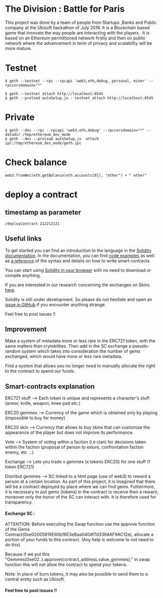 # The Division : Battle for Paris

This project was done by a team of people from Startups ,Banks and Public company at the Ubisoft hackathon of July 2018. It is a Blockchain based game that  innovate the way people are interacting with the players .
It is based on an Ethereum permittioned network firstly and then on public network where the advancement in term of privacy and scalability will be more mature.

# Testnet
    $ geth --testnet --rpc --rpcapi 'web3,eth,debug, personal, miner' --rpccorsdomain="*"

    $ geth --testnet attach http://localhost:8545
    $ geth --preload autoSetup.js --testnet attach http://localhost:8545                 

# Private
    $ geth --dev --rpc --rpcapi 'web3,eth,debug' --rpccorsdomain="*" --datadir /tmp/ethereum_dev_mode
    $ geth --dev --preload autoSetup.js  attach ipc:/tmp/ethereum_dev_mode/geth.ipc


# Check balance
    web3.fromWei(eth.getBalance(eth.accounts[0]), "ether") + " ether"


# deploy a contract
## timestamp as parameter
    /deployContract 212212121

## Useful links
To get started you can find an introduction to the language in the [Solidity documentation](https://solidity.readthedocs.org). In the documentation, you can find [code examples](https://solidity.readthedocs.io/en/latest/solidity-by-example.html) as well as [a reference](https://solidity.readthedocs.io/en/latest/solidity-in-depth.html) of the syntax and details on how to write smart contracts.

You can start using [Solidity in your browser](http://remix.ethereum.org) with no need to download or compile anything.

If you are interested in our research concerning the exchanges on Skins [here](https://github.com/loomnetwork/transfer-gateway-example).

Solidity is still under development. So please do not hesitate and open an [issue in GitHub](https://github.com/ethereum/solidity/issues) if you encounter anything strange.

Feel free to post issues !!

## Improvement

Make a system of metadata more or less rare in the ERC721 token, with the same matters than crytokitties. Then add in the SC exchange a pseudo-random system which takes into consideration the number of gems exchanged, which would have more or less rare metadata.

Find a system that allows you no longer need to manually allocate the right to the contract to spend our funds.


## Smart-contracts explanation

ERC721 stuff --> Each token is unique and represents a character's stuff (armor, knife, weapon, knee pad etc.)

ERC20 gemmes --> Currency of the game which is obtained only by playing (impossible to buy for money)

ERC20 skin --> Currency that allows to buy skins that can customize the appearance of the player but does not improve its performance.

Vote --> System of voting within a faction (i.e clan) for decisions taken within the faction (proposal of person to exlure, confrontation faction enemy, etc ...)

Exchange --> Lets you trade x gemmes (x tokens ERC20) for one stuff (1 token ERC721)

Distribut gemmes --> SC linked to a html page (use of web3) to reward a person at a certain location. As part of this project, it is imagined that there will be a contract deployed by place where we can find gems. Futhermore, it is necessary to put gems (tokens) in the contract to receive then a reward, moreover only the honor of the SC can interact with. It is therefore used for transparency.



#### Exchange SC :

ATTENTION: Before executing the Swap function use the approve function of the Gems Contract(0xe02005819E60b16E3eBaa040df7d3394AF9AC12e), allocate a portion of your funds to this contract. (Any help is welcome to not need to do this)

Because if we put this "Gemmes(0xe02..).approve(contract_address,value_gemmes);" in swap function this will not allow the contract to spend your tokens.

Note: In place of burn tokens, it may also be possible to send them to a central entity such as Ubisoft.

#### Feel free to post issues !!
